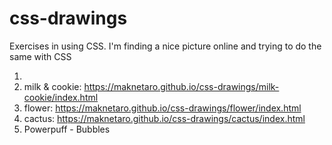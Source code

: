 # css-drawings
Exercises in using CSS. I'm finding a nice picture online and trying to do the same with CSS 

1. 
2. milk & cookie:  https://maknetaro.github.io/css-drawings/milk-cookie/index.html
3. flower: https://maknetaro.github.io/css-drawings/flower/index.html
4. cactus: https://maknetaro.github.io/css-drawings/cactus/index.html
5. Powerpuff - Bubbles
